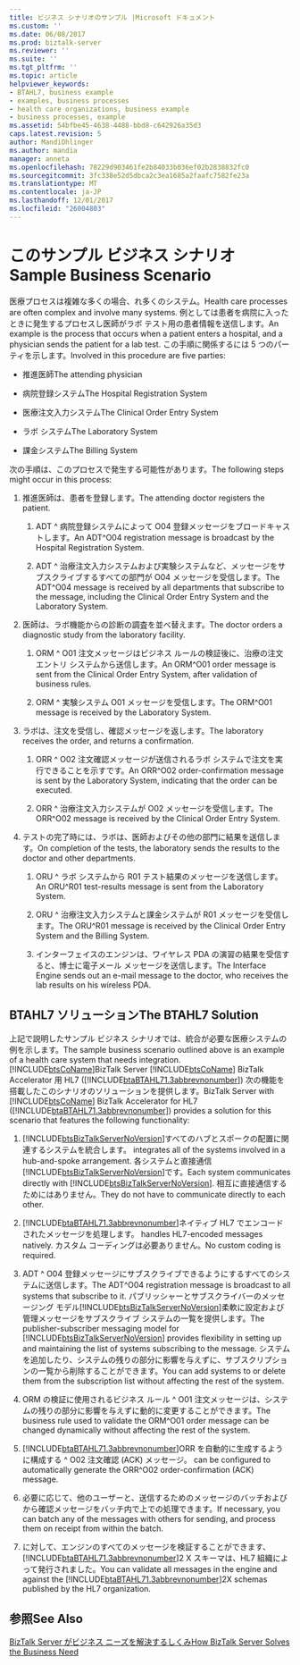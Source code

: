 ```yaml
---
title: ビジネス シナリオのサンプル |Microsoft ドキュメント
ms.custom: ''
ms.date: 06/08/2017
ms.prod: biztalk-server
ms.reviewer: ''
ms.suite: ''
ms.tgt_pltfrm: ''
ms.topic: article
helpviewer_keywords:
- BTAHL7, business example
- examples, business processes
- health care organizations, business example
- business processes, example
ms.assetid: 54bfbe45-4638-4488-bbd8-c642926a35d3
caps.latest.revision: 5
author: MandiOhlinger
ms.author: mandia
manager: anneta
ms.openlocfilehash: 78229d903461fe2b84033b036ef02b2838832fc0
ms.sourcegitcommit: 3fc338e52d5dbca2c3ea1685a2faafc7582fe23a
ms.translationtype: MT
ms.contentlocale: ja-JP
ms.lasthandoff: 12/01/2017
ms.locfileid: "26004803"
---
```

# <a name="sample-business-scenario"></a><span data-ttu-id="38408-102">このサンプル ビジネス シナリオ</span><span class="sxs-lookup"><span data-stu-id="38408-102">Sample Business Scenario</span></span>
<span data-ttu-id="38408-103">医療プロセスは複雑な多くの場合、れ多くのシステム。</span><span class="sxs-lookup"><span data-stu-id="38408-103">Health care processes are often complex and involve many systems.</span></span> <span data-ttu-id="38408-104">例としては患者を病院に入ったときに発生するプロセスし医師がラボ テスト用の患者情報を送信します。</span><span class="sxs-lookup"><span data-stu-id="38408-104">An example is the process that occurs when a patient enters a hospital, and a physician sends the patient for a lab test.</span></span> <span data-ttu-id="38408-105">この手順に関係するには 5 つのパーティを示します。</span><span class="sxs-lookup"><span data-stu-id="38408-105">Involved in this procedure are five parties:</span></span>  
  
-   <span data-ttu-id="38408-106">推進医師</span><span class="sxs-lookup"><span data-stu-id="38408-106">The attending physician</span></span>  
  
-   <span data-ttu-id="38408-107">病院登録システム</span><span class="sxs-lookup"><span data-stu-id="38408-107">The Hospital Registration System</span></span>  
  
-   <span data-ttu-id="38408-108">医療注文入力システム</span><span class="sxs-lookup"><span data-stu-id="38408-108">The Clinical Order Entry System</span></span>  
  
-   <span data-ttu-id="38408-109">ラボ システム</span><span class="sxs-lookup"><span data-stu-id="38408-109">The Laboratory System</span></span>  
  
-   <span data-ttu-id="38408-110">課金システム</span><span class="sxs-lookup"><span data-stu-id="38408-110">The Billing System</span></span>  
  
 <span data-ttu-id="38408-111">次の手順は、このプロセスで発生する可能性があります。</span><span class="sxs-lookup"><span data-stu-id="38408-111">The following steps might occur in this process:</span></span>  
  
1.  <span data-ttu-id="38408-112">推進医師は、患者を登録します。</span><span class="sxs-lookup"><span data-stu-id="38408-112">The attending doctor registers the patient.</span></span>  
  
    1.  <span data-ttu-id="38408-113">ADT ^ 病院登録システムによって O04 登録メッセージをブロードキャストします。</span><span class="sxs-lookup"><span data-stu-id="38408-113">An ADT^O04 registration message is broadcast by the Hospital Registration System.</span></span>  
  
    2.  <span data-ttu-id="38408-114">ADT ^ 治療注文入力システムおよび実験システムなど、メッセージをサブスクライブするすべての部門が O04 メッセージを受信します。</span><span class="sxs-lookup"><span data-stu-id="38408-114">The ADT^O04 message is received by all departments that subscribe to the message, including the Clinical Order Entry System and the Laboratory System.</span></span>  
  
2.  <span data-ttu-id="38408-115">医師は、ラボ機能からの診断の調査を並べ替えます。</span><span class="sxs-lookup"><span data-stu-id="38408-115">The doctor orders a diagnostic study from the laboratory facility.</span></span>  
  
    1.  <span data-ttu-id="38408-116">ORM ^ O01 注文メッセージはビジネス ルールの検証後に、治療の注文エントリ システムから送信します。</span><span class="sxs-lookup"><span data-stu-id="38408-116">An ORM^O01 order message is sent from the Clinical Order Entry System, after validation of business rules.</span></span>  
  
    2.  <span data-ttu-id="38408-117">ORM ^ 実験システム O01 メッセージを受信します。</span><span class="sxs-lookup"><span data-stu-id="38408-117">The ORM^O01 message is received by the Laboratory System.</span></span>  
  
3.  <span data-ttu-id="38408-118">ラボは、注文を受信し、確認メッセージを返します。</span><span class="sxs-lookup"><span data-stu-id="38408-118">The laboratory receives the order, and returns a confirmation.</span></span>  
  
    1.  <span data-ttu-id="38408-119">ORR ^ O02 注文確認メッセージが送信されるラボ システムで注文を実行できることを示すです。</span><span class="sxs-lookup"><span data-stu-id="38408-119">An ORR^O02 order-confirmation message is sent by the Laboratory System, indicating that the order can be executed.</span></span>  
  
    2.  <span data-ttu-id="38408-120">ORR ^ 治療注文入力システムが O02 メッセージを受信します。</span><span class="sxs-lookup"><span data-stu-id="38408-120">The ORR^O02 message is received by the Clinical Order Entry System.</span></span>  
  
4.  <span data-ttu-id="38408-121">テストの完了時には、ラボは、医師およびその他の部門に結果を送信します。</span><span class="sxs-lookup"><span data-stu-id="38408-121">On completion of the tests, the laboratory sends the results to the doctor and other departments.</span></span>  
  
    1.  <span data-ttu-id="38408-122">ORU ^ ラボ システムから R01 テスト結果のメッセージを送信します。</span><span class="sxs-lookup"><span data-stu-id="38408-122">An ORU^R01 test-results message is sent from the Laboratory System.</span></span>  
  
    2.  <span data-ttu-id="38408-123">ORU ^ 治療注文入力システムと課金システムが R01 メッセージを受信します。</span><span class="sxs-lookup"><span data-stu-id="38408-123">The ORU^R01 message is received by the Clinical Order Entry System and the Billing System.</span></span>  
  
    3.  <span data-ttu-id="38408-124">インターフェイスのエンジンは、ワイヤレス PDA の演習の結果を受信すると、博士に電子メール メッセージを送信します。</span><span class="sxs-lookup"><span data-stu-id="38408-124">The Interface Engine sends out an e-mail message to the doctor, who receives the lab results on his wireless PDA.</span></span>  
  
## <a name="the-btahl7-solution"></a><span data-ttu-id="38408-125">BTAHL7 ソリューション</span><span class="sxs-lookup"><span data-stu-id="38408-125">The BTAHL7 Solution</span></span>  
 <span data-ttu-id="38408-126">上記で説明したサンプル ビジネス シナリオでは、統合が必要な医療システムの例を示します。</span><span class="sxs-lookup"><span data-stu-id="38408-126">The sample business scenario outlined above is an example of a health care system that needs integration.</span></span> [!INCLUDE[btsCoName](../../includes/btsconame-md.md)]<span data-ttu-id="38408-127">BizTalk Server [!INCLUDE[btsCoName](../../includes/btsconame-md.md)] BizTalk Accelerator 用 HL7 ([!INCLUDE[btaBTAHL71.3abbrevnonumber](../../includes/btabtahl71-3abbrevnonumber-md.md)]) 次の機能を搭載したこのシナリオのソリューションを提供します。</span><span class="sxs-lookup"><span data-stu-id="38408-127">BizTalk Server with [!INCLUDE[btsCoName](../../includes/btsconame-md.md)] BizTalk Accelerator for HL7 ([!INCLUDE[btaBTAHL71.3abbrevnonumber](../../includes/btabtahl71-3abbrevnonumber-md.md)]) provides a solution for this scenario that features the following functionality:</span></span>  
  
1.  [!INCLUDE[btsBizTalkServerNoVersion](../../includes/btsbiztalkservernoversion-md.md)]<span data-ttu-id="38408-128">すべてのハブとスポークの配置に関連するシステムを統合します。</span><span class="sxs-lookup"><span data-stu-id="38408-128"> integrates all of the systems involved in a hub-and-spoke arrangement.</span></span> <span data-ttu-id="38408-129">各システムと直接通信[!INCLUDE[btsBizTalkServerNoVersion](../../includes/btsbiztalkservernoversion-md.md)]です。</span><span class="sxs-lookup"><span data-stu-id="38408-129">Each system communicates directly with [!INCLUDE[btsBizTalkServerNoVersion](../../includes/btsbiztalkservernoversion-md.md)].</span></span> <span data-ttu-id="38408-130">相互に直接通信するためにはありません。</span><span class="sxs-lookup"><span data-stu-id="38408-130">They do not have to communicate directly to each other.</span></span>  
  
2.  [!INCLUDE[btaBTAHL71.3abbrevnonumber](../../includes/btabtahl71-3abbrevnonumber-md.md)]<span data-ttu-id="38408-131">ネイティブ HL7 でエンコードされたメッセージを処理します。</span><span class="sxs-lookup"><span data-stu-id="38408-131"> handles HL7-encoded messages natively.</span></span> <span data-ttu-id="38408-132">カスタム コーディングは必要ありません。</span><span class="sxs-lookup"><span data-stu-id="38408-132">No custom coding is required.</span></span>  
  
3.  <span data-ttu-id="38408-133">ADT ^ O04 登録メッセージにサブスクライブできるようにするすべてのシステムに送信します。</span><span class="sxs-lookup"><span data-stu-id="38408-133">The ADT^O04 registration message is broadcast to all systems that subscribe to it.</span></span> <span data-ttu-id="38408-134">パブリッシャーとサブスクライバーのメッセージング モデル[!INCLUDE[btsBizTalkServerNoVersion](../../includes/btsbiztalkservernoversion-md.md)]柔軟に設定および管理メッセージをサブスクライブ システムの一覧を提供します。</span><span class="sxs-lookup"><span data-stu-id="38408-134">The publisher-subscriber messaging model for [!INCLUDE[btsBizTalkServerNoVersion](../../includes/btsbiztalkservernoversion-md.md)] provides flexibility in setting up and maintaining the list of systems subscribing to the message.</span></span> <span data-ttu-id="38408-135">システムを追加したり、システムの残りの部分に影響を与えずに、サブスクリプションの一覧から削除することができます。</span><span class="sxs-lookup"><span data-stu-id="38408-135">You can add systems to or delete them from the subscription list without affecting the rest of the system.</span></span>  
  
4.  <span data-ttu-id="38408-136">ORM の検証に使用されるビジネス ルール ^ O01 注文メッセージは、システムの残りの部分に影響を与えずに動的に変更することができます。</span><span class="sxs-lookup"><span data-stu-id="38408-136">The business rule used to validate the ORM^O01 order message can be changed dynamically without affecting the rest of the system.</span></span>  
  
5.  [!INCLUDE[btaBTAHL71.3abbrevnonumber](../../includes/btabtahl71-3abbrevnonumber-md.md)]<span data-ttu-id="38408-137">ORR を自動的に生成するように構成する ^ O02 注文確認 (ACK) メッセージ。</span><span class="sxs-lookup"><span data-stu-id="38408-137"> can be configured to automatically generate the ORR^O02 order-confirmation (ACK) message.</span></span>  
  
6.  <span data-ttu-id="38408-138">必要に応じて、他のユーザーと、送信するためのメッセージのバッチおよびから確認メッセージをバッチ内で上での処理できます。</span><span class="sxs-lookup"><span data-stu-id="38408-138">If necessary, you can batch any of the messages with others for sending, and process them on receipt from within the batch.</span></span>  
  
7.  <span data-ttu-id="38408-139">に対して、エンジンのすべてのメッセージを検証することができます、 [!INCLUDE[btaBTAHL71.3abbrevnonumber](../../includes/btabtahl71-3abbrevnonumber-md.md)]2 X スキーマは、HL7 組織によって発行されました。</span><span class="sxs-lookup"><span data-stu-id="38408-139">You can validate all messages in the engine and against the [!INCLUDE[btaBTAHL71.3abbrevnonumber](../../includes/btabtahl71-3abbrevnonumber-md.md)]2X schemas published by the HL7 organization.</span></span>  
  
## <a name="see-also"></a><span data-ttu-id="38408-140">参照</span><span class="sxs-lookup"><span data-stu-id="38408-140">See Also</span></span>  
 [<span data-ttu-id="38408-141">BizTalk Server がビジネス ニーズを解決するしくみ</span><span class="sxs-lookup"><span data-stu-id="38408-141">How BizTalk Server Solves the Business Need</span></span>](../../adapters-and-accelerators/accelerator-hl7/how-biztalk-server-solves-the-business-need2.md)